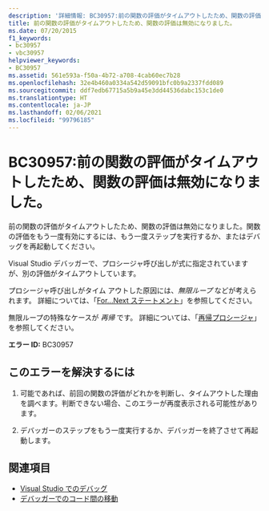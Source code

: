 ```yaml
---
description: '詳細情報: BC30957:前の関数の評価がタイムアウトしたため、関数の評価は無効になりました。'
title: 前の関数の評価がタイムアウトしたため、関数の評価は無効になりました。
ms.date: 07/20/2015
f1_keywords:
- bc30957
- vbc30957
helpviewer_keywords:
- BC30957
ms.assetid: 561e593a-f50a-4b72-a708-4cab60ec7b28
ms.openlocfilehash: 32e4b460a0334a542d59091bfc0b9a2337fdd089
ms.sourcegitcommit: ddf7edb67715a5b9a45e3dd44536dabc153c1de0
ms.translationtype: HT
ms.contentlocale: ja-JP
ms.lasthandoff: 02/06/2021
ms.locfileid: "99796185"
---
```

# <a name="bc30957-function-evaluation-is-disabled-because-a-previous-function-evaluation-timed-out"></a>BC30957:前の関数の評価がタイムアウトしたため、関数の評価は無効になりました。

前の関数の評価がタイムアウトしたため、関数の評価は無効になりました。関数の評価をもう一度有効にするには、もう一度ステップを実行するか、またはデバッグを再起動してください。

 Visual Studio デバッガーで、プロシージャ呼び出しが式に指定されていますが、別の評価がタイムアウトしています。

 プロシージャ呼び出しがタイム アウトした原因には、*無限ループ* などが考えられます。 詳細については、「[For...Next ステートメント](../statements/for-next-statement.md)」を参照してください。

 無限ループの特殊なケースが *再帰* です。 詳細については、「[再帰プロシージャ](../../programming-guide/language-features/procedures/recursive-procedures.md)」を参照してください。

 **エラー ID:** BC30957

## <a name="to-correct-this-error"></a>このエラーを解決するには

1. 可能であれば、前回の関数の評価がどれかを判断し、タイムアウトした理由を調べます。判断できない場合、このエラーが再度表示される可能性があります。

2. デバッガーのステップをもう一度実行するか、デバッガーを終了させて再起動します。

## <a name="see-also"></a>関連項目

- [Visual Studio でのデバッグ](/visualstudio/debugger/debugger-feature-tour)
- [デバッガーでのコード間の移動](/visualstudio/debugger/navigating-through-code-with-the-debugger)
